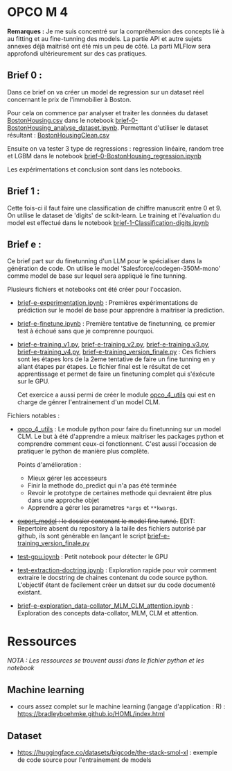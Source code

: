 # OPCO M 4

**Remarques :** Je me suis concentré sur la compréhension des concepts lié à au fitting et au fine-tunning
des models. La partie API et autre sujets annexes déjà maitrisé ont été mis un peu de côté. La parti MLFlow
sera approfondi ultérieurement sur des cas pratiques.


## Brief 0 :

Dans ce brief on va créer un model de regression sur un dataset réel concernant le prix de l'immobilier à Boston.

Pour cela on commence par analyser et traiter les données du dataset [BostonHousing.csv](data/BostonHousing.csv) 
dans le notebook [brief-0-BostonHousing_analyse_dataset.ipynb](brief-0-BostonHousing_analyse_dataset.ipynb).
Permettant d'utiliser le dataset résultant : [BostonHousingClean.csv](data/BostonHousingClean.csv)


Ensuite on va tester 3 type de regressions : regression linéaire, random tree et LGBM dans le notebook 
[brief-0-BostonHousing_regression.ipynb](brief-0-BostonHousing_regression.ipynb)

Les expérimentations et conclusion sont dans les notebooks.

## Brief 1 :

Cette fois-ci il faut faire une classification de chiffre manuscrit entre 0 et 9. On utilise le dataset de 'digits' de
scikit-learn. Le training et l'évaluation du model est effectué dans le notebook
[brief-1-Classification-digits.ipynb](brief-1-Classification-digits.ipynb)

## Brief e :

Ce brief part sur du finetunning d'un LLM pour le spécialiser dans la génération de code. On utilise le model 
'Salesforce/codegen-350M-mono' comme model de base sur lequel sera appliqué le fine tunning.

Plusieurs fichiers et notebooks ont été créer pour l'occasion.
* [brief-e-experimentation.ipynb](brief-e-experimentation.ipynb) : Premières expérimentations de prédiction sur le 
  model de base pour apprendre à maitriser la prediction.
* [brief-e-finetune.ipynb](brief-e-finetune.ipynb) : Première tentative de finetunning, ce premier test à échoué sans que
  je comprenne pourquoi.
* [brief-e-training_v1.py](brief-e-training_v1.py), [brief-e-training_v2.py](brief-e-training_v2.py),
  [brief-e-training_v3.py](brief-e-training_v3.py), [brief-e-training_v4.py](brief-e-training_v4.py),
  [brief-e-training_version_finale.py](brief-e-training_version_finale.py) : Ces fichiers sont les étapes lors de la 2eme 
  tentative de faire un fine tunning en y allant étapes par étapes. Le fichier final est le résultat de cet apprentissage et
  permet de faire un finetuning complet qui s'éxécute sur le GPU.

  Cet exercice a aussi permi de créer le module [opco_4_utils](opco_4_utils) qui est en charge de génrer l'entrainement d'un model CLM.

Fichiers notables :
* [opco_4_utils](opco_4_utils) : Le module python pour faire du finetunning sur un model CLM. Le but à été d'apprendre a
  mieux maitriser les packages python et comprendre comment ceux-ci fonctionnent. C'est aussi l'occasion de pratiquer le
  python de manière plus complète.

  Points d'amélioration :
    * Mieux gérer les accesseurs
    * Finir la methode do_predict qui n'a pas été terminée
    * Revoir le prototype de certaines methode qui devraient être plus dans une approche objet
    * Apprendre a gérer les parametres `*args` et `**kwargs`.
* ~~[export_model](export_model) : le dossier contenant le model fine tunné.~~ EDIT: Repertoire absent du repository à 
  la taiile des fichiers autorisé par github, ils sont générable en lançant le script [brief-e-training_version_finale.py](brief-e-training_version_finale.py)
* [test-gpu.ipynb](test-gpu.ipynb) : Petit notebook pour détecter le GPU
* [test-extraction-doctring.ipynb](test-extraction-doctring.ipynb) : Exploration rapide pour voir comment extraire le
  docstring de chaines contenant du code source python. L'objectif étant de facilement créer un datset sur du code 
  documenté existant.
* [brief-e-exploration_data-collator_MLM_CLM_attention.ipynb](brief-e-exploration_data-collator_MLM_CLM_attention.ipynb) : 
  Exploration des concepts data-collator, MLM, CLM et attention.

# Ressources

*NOTA : Les ressources se trouvent aussi dans le fichier python et les notebook*

## Machine learning

* cours assez complet sur le machine learning (langage d'application : R) : https://bradleyboehmke.github.io/HOML/index.html

## Dataset 

* https://huggingface.co/datasets/bigcode/the-stack-smol-xl : exemple de code source pour l'entrainement de models
